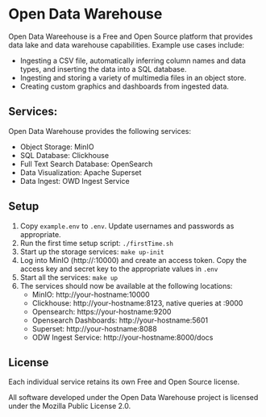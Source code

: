 # Open Data Warehouse

Open Data Wareehouse is a Free and Open Source platform that provides
data lake and data warehouse capabilities. Example use cases include:

- Ingesting a CSV file, automatically inferring column names and data types, and inserting the data into a SQL database.
- Ingesting and storing a variety of multimedia files in an object store.
- Creating custom graphics and dashboards from ingested data.


## Services:

Open Data Warehouse provides the following services:

- Object Storage: MinIO
- SQL Database: Clickhouse
- Full Text Search Database: OpenSearch
- Data Visualization: Apache Superset
- Data Ingest: OWD Ingest Service

## Setup

1. Copy `example.env` to `.env`. Update usernames and passwords as appropriate.
2. Run the first time setup script: `./firstTime.sh`
3. Start up the storage services: `make up-init`
4. Log into MinIO (http://<hostname>:10000) and create an access token. Copy the access key and secret key to the appropriate values in `.env`
5. Start all the services: `make up`
6. The services should now be available at the following locations:
    - MinIO: http://your-hostname:10000
    - Clickhouse: http://your-hostname:8123, native queries at <hostname>:9000
    - Opensearch: https://your-hostname:9200
    - Opensearch Dashboards: http://your-hostname:5601
    - Superset: http://your-hostname:8088
    - ODW Ingest Service: http://your-hostname:8000/docs

## License

Each individual service retains its own Free and Open Source license.

All software developed under the Open Data Warehouse project is licensed under the Mozilla Public License 2.0.